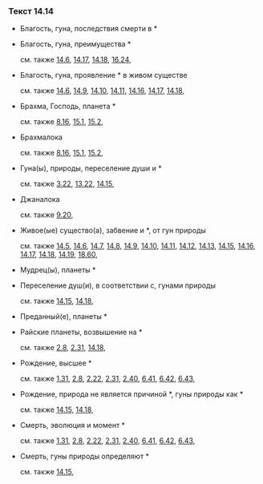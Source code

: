 ### Текст 14.14
	
- Благость, гуна, последствия смерти в \*

	
- Благость, гуна, преимущества \*

	см. также  [14.6](../14/1406.md),  [14.17](../14/1417.md),  [14.18](../14/1418.md),  [16.24](../16/1624.md), 
	
- Благость, гуна, проявление \* в живом существе

	см. также  [14.6](../14/1406.md),  [14.9](../14/1409.md),  [14.10](../14/1410.md),  [14.11](../14/1411.md),  [14.16](../14/1416.md),  [14.17](../14/1417.md),  [14.18](../14/1418.md), 
	
- Брахма, Господь, планета \*

	см. также  [8.16](../08/0816.md),  [15.1](../15/1501.md),  [15.2](../15/1502.md), 
	
- Брахмалока

	см. также  [8.16](../08/0816.md),  [15.1](../15/1501.md),  [15.2](../15/1502.md), 
	
- Гуна(ы), природы, переселение души и \*

	см. также  [3.22](../03/0322.md),  [13.22](../13/1322.md),  [14.15](../14/1415.md), 
	
- Джаналока

	см. также  [9.20](../09/0920.md), 
	
- Живое(ые) существо(а), забвение и \*, от гун природы

	см. также  [14.5](../14/1405.md),  [14.6](../14/1406.md),  [14.7](../14/1407.md),  [14.8](../14/1408.md),  [14.9](../14/1409.md),  [14.10](../14/1410.md),  [14.11](../14/1411.md),  [14.12](../14/1412.md),  [14.13](../14/1413.md),  [14.15](../14/1415.md),  [14.16](../14/1416.md),  [14.17](../14/1417.md),  [14.18](../14/1418.md),  [14.19](../14/1419.md),  [18.60](../18/1860.md), 
	
- Мудрец(ы), планеты \*

	
- Переселение душ(и), в соответствии с, гунами природы

	см. также  [14.15](../14/1415.md),  [14.18](../14/1418.md), 
	
- Преданный(е), планеты \*

	
- Райские планеты, возвышение на \*

	см. также  [2.8](../02/0208.md),  [2.31](../02/0231.md),  [14.18](../14/1418.md), 
	
- Рождение, высшее \*

	см. также  [1.31](../01/0131.md),  [2.8](../02/0208.md),  [2.22](../02/0222.md),  [2.31](../02/0231.md),  [2.40](../02/0240.md),  [6.41](../06/0641.md),  [6.42](../06/0642.md),  [6.43](../06/0643.md), 
	
- Рождение, природа не является причиной \*, гуны природы как \*

	см. также  [14.15](../14/1415.md),  [14.18](../14/1418.md), 
	
- Смерть, эволюция и момент \*

	см. также  [1.31](../01/0131.md),  [2.8](../02/0208.md),  [2.22](../02/0222.md),  [2.31](../02/0231.md),  [2.40](../02/0240.md),  [6.41](../06/0641.md),  [6.42](../06/0642.md),  [6.43](../06/0643.md), 
	
- Смерть, гуны природы определяют \*

	см. также  [14.15](../14/1415.md), 
